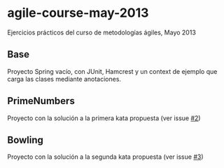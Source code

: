 # agile-course-may-2013

Ejercicios prácticos del curso de metodologías ágiles, Mayo 2013

## Base

Proyecto Spring vacío, con JUnit, Hamcrest y un context de ejemplo que carga las clases mediante anotaciones.

## PrimeNumbers

Proyecto con la solución a la primera kata propuesta (ver issue [#2](https://github.com/Synion07/agile-course-may-2013/issues/2))

## Bowling

Proyecto con la solución a la segunda kata propuesta (ver issue [#3](https://github.com/Synion07/agile-course-may-2013/issues/3))



